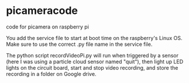 # picameracode
code for picamera on raspberry pi

You add the service file to start at boot time on the raspberry's Linux OS. Make sure to use the correct .py file name in the service file.

The python script recordVideoPi.py will run when triggered by a sensor (here I was using a particle cloud sensor named "quit"), then light up LED lights on the circuit board, start and stop video recording, and store the recording in a folder on Google drive.
